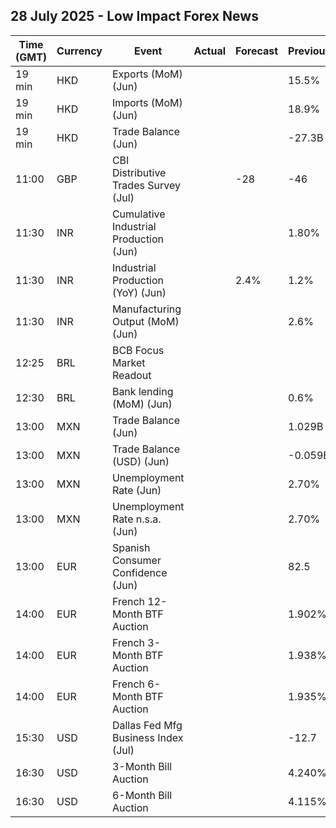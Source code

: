## 28 July 2025 - Low Impact Forex News

| Time (GMT) | Currency | Event | Actual | Forecast | Previous |
|------|----------|-------|--------|----------|----------|
| 19 min | HKD | Exports (MoM) (Jun) |  |  | 15.5% |
| 19 min | HKD | Imports (MoM) (Jun) |  |  | 18.9% |
| 19 min | HKD | Trade Balance (Jun) |  |  | -27.3B |
| 11:00 | GBP | CBI Distributive Trades Survey (Jul) |  | -28 | -46 |
| 11:30 | INR | Cumulative Industrial Production (Jun) |  |  | 1.80% |
| 11:30 | INR | Industrial Production (YoY) (Jun) |  | 2.4% | 1.2% |
| 11:30 | INR | Manufacturing Output (MoM) (Jun) |  |  | 2.6% |
| 12:25 | BRL | BCB Focus Market Readout |  |  |  |
| 12:30 | BRL | Bank lending (MoM) (Jun) |  |  | 0.6% |
| 13:00 | MXN | Trade Balance (Jun) |  |  | 1.029B |
| 13:00 | MXN | Trade Balance (USD) (Jun) |  |  | -0.059B |
| 13:00 | MXN | Unemployment Rate (Jun) |  |  | 2.70% |
| 13:00 | MXN | Unemployment Rate n.s.a. (Jun) |  |  | 2.70% |
| 13:00 | EUR | Spanish Consumer Confidence (Jun) |  |  | 82.5 |
| 14:00 | EUR | French 12-Month BTF Auction |  |  | 1.902% |
| 14:00 | EUR | French 3-Month BTF Auction |  |  | 1.938% |
| 14:00 | EUR | French 6-Month BTF Auction |  |  | 1.935% |
| 15:30 | USD | Dallas Fed Mfg Business Index (Jul) |  |  | -12.7 |
| 16:30 | USD | 3-Month Bill Auction |  |  | 4.240% |
| 16:30 | USD | 6-Month Bill Auction |  |  | 4.115% |
